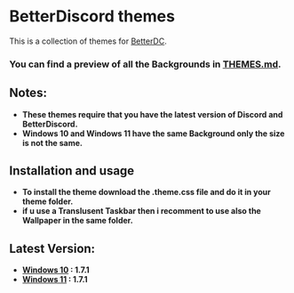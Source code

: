 # BetterDiscord themes

This is a collection of themes for [BetterDC](https://betterdiscord.app).

### **You can find a preview of all the Backgrounds in [THEMES.md](./THEMES.md).**

## Notes:

*   **These themes require that you have the latest version of Discord and BetterDiscord.**
*	**Windows 10 and Windows 11 have the same Background only the size is not the same.**

## Installation and usage

*   **To install the theme download the .theme.css file and do it in your theme folder.**
*   **if u use a Translusent Taskbar then i recomment to use also the Wallpaper in the same folder.**


## Latest Version:
*	**[Windows 10](Windows%2010/) : 1.7.1**
*	**[Windows 11](Windows%2011/) : 1.7.1**
